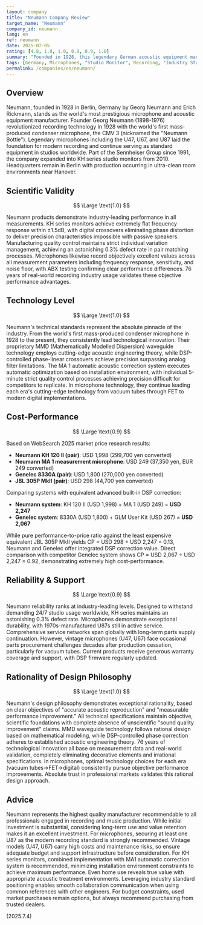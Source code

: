 ```yaml
---
layout: company
title: "Neumann Company Review"
target_name: "Neumann"
company_id: neumann
lang: en
ref: neumann
date: 2025-07-05
rating: [4.8, 1.0, 1.0, 0.9, 0.9, 1.0]
summary: "Founded in 1928, this legendary German acoustic equipment manufacturer established industry standards with microphones like the U87 and achieves high-precision acoustic reproduction through DSP technology in their KH series monitors. With both technical excellence and reliability at the highest levels, their monitor systems including the MA 1 automatic acoustic correction deliver exceptional cost-performance in professional environments."
tags: [Germany, Microphones, "Studio Monitor", Recording, "Industry Standard"]
permalink: /companies/en/neumann/
---
```


## Overview

Neumann, founded in 1928 in Berlin, Germany by Georg Neumann and Erich Rickmann, stands as the world's most prestigious microphone and acoustic equipment manufacturer. Founder Georg Neumann (1898-1976) revolutionized recording technology in 1928 with the world's first mass-produced condenser microphone, the CMV 3 (nicknamed the "Neumann Bottle"). Legendary microphones including the U47, U67, and U87 laid the foundation for modern recording and continue serving as standard equipment in studios worldwide. Part of the Sennheiser Group since 1991, the company expanded into KH series studio monitors from 2010. Headquarters remain in Berlin with production occurring in ultra-clean room environments near Hanover.

## Scientific Validity

$$ \Large \text{1.0} $$

Neumann products demonstrate industry-leading performance in all measurements. KH series monitors achieve extremely flat frequency response within ±1.5dB, with digital crossovers eliminating phase distortion to deliver precision characteristics impossible with passive speakers. Manufacturing quality control maintains strict individual variation management, achieving an astonishing 0.3% defect rate in pair matching processes. Microphones likewise record objectively excellent values across all measurement parameters including frequency response, sensitivity, and noise floor, with ABX testing confirming clear performance differences. 76 years of real-world recording industry usage validates these objective performance advantages.

## Technology Level

$$ \Large \text{1.0} $$

Neumann's technical standards represent the absolute pinnacle of the industry. From the world's first mass-produced condenser microphone in 1928 to the present, they consistently lead technological innovation. Their proprietary MMD (Mathematically Modelled Dispersion) waveguide technology employs cutting-edge acoustic engineering theory, while DSP-controlled phase-linear crossovers achieve precision surpassing analog filter limitations. The MA 1 automatic acoustic correction system executes automatic optimization based on installation environment, with individual 5-minute strict quality control processes achieving precision difficult for competitors to replicate. In microphone technology, they continue leading each era's cutting-edge technology from vacuum tubes through FET to modern digital implementations.

## Cost-Performance

$$ \Large \text{0.9} $$

Based on WebSearch 2025 market price research results:
- **Neumann KH 120 II (pair)**: USD 1,998 (299,700 yen converted)
- **Neumann MA 1 measurement microphone**: USD 249 (37,350 yen, EUR 249 converted)
- **Genelec 8330A (pair)**: USD 1,800 (270,000 yen converted)
- **JBL 305P MkII (pair)**: USD 298 (44,700 yen converted)

Comparing systems with equivalent advanced built-in DSP correction:
- **Neumann system**: KH 120 II (USD 1,998) + MA 1 (USD 249) = **USD 2,247**
- **Genelec system**: 8330A (USD 1,800) + GLM User Kit (USD 267) = **USD 2,067**

While pure performance-to-price ratio against the least expensive equivalent JBL 305P MkII yields CP = USD 298 ÷ USD 2,247 = 0.13, Neumann and Genelec offer integrated DSP correction value. Direct comparison with competitor Genelec system shows CP = USD 2,067 ÷ USD 2,247 = 0.92, demonstrating extremely high cost-performance.

## Reliability & Support

$$ \Large \text{0.9} $$

Neumann reliability ranks at industry-leading levels. Designed to withstand demanding 24/7 studio usage worldwide, KH series maintains an astonishing 0.3% defect rate. Microphones demonstrate exceptional durability, with 1970s-manufactured U87s still in active service. Comprehensive service networks span globally with long-term parts supply continuation. However, vintage microphones (U47, U67) face occasional parts procurement challenges decades after production cessation, particularly for vacuum tubes. Current products receive generous warranty coverage and support, with DSP firmware regularly updated.

## Rationality of Design Philosophy

$$ \Large \text{1.0} $$

Neumann's design philosophy demonstrates exceptional rationality, based on clear objectives of "accurate acoustic reproduction" and "measurable performance improvement." All technical specifications maintain objective, scientific foundations with complete absence of unscientific "sound quality improvement" claims. MMD waveguide technology follows rational design based on mathematical modeling, while DSP-controlled phase correction adheres to established acoustic engineering theory. 76 years of technological innovation all base on measurement data and real-world validation, completely eliminating decorative elements and irrational specifications. In microphones, optimal technology choices for each era (vacuum tubes→FET→digital) consistently pursue objective performance improvements. Absolute trust in professional markets validates this rational design approach.

## Advice

Neumann represents the highest quality manufacturer recommendable to all professionals engaged in recording and music production. While initial investment is substantial, considering long-term use and value retention makes it an excellent investment. For microphones, securing at least one U87 as the modern recording standard is strongly recommended. Vintage models (U47, U67) carry high costs and maintenance risks, so ensure adequate budget and support infrastructure before consideration. For KH series monitors, combined implementation with MA1 automatic correction system is recommended, minimizing installation environment constraints to achieve maximum performance. Even home use reveals true value with appropriate acoustic treatment environments. Leveraging industry standard positioning enables smooth collaboration communication when using common references with other engineers. For budget constraints, used market purchases remain options, but always recommend purchasing from trusted dealers.

(2025.7.4)
